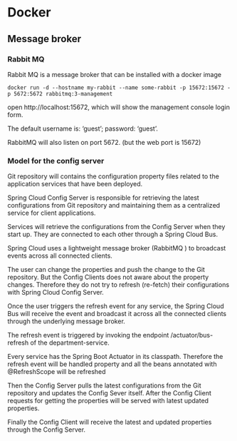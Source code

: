 # Docker

## Message broker 
### Rabbit MQ
Rabbit MQ is a message broker that can be installed with a docker image 

```
docker run -d --hostname my-rabbit --name some-rabbit -p 15672:15672 -p 5672:5672 rabbitmq:3-management
```
open http://localhost:15672, which will show the management console login form.

The default username is: ‘guest’; password: ‘guest’.

RabbitMQ will also listen on port 5672. (but the web port is 15672) 

### Model for the config server
Git repository will contains the configuration property files related to the application services that have been deployed.

Spring Cloud Config Server is responsible for retrieving the latest configurations from Git repository and maintaining them as a centralized service for client applications.

Services will retrieve the configurations from the Config Server when they start up. They are connected to each other through a Spring Cloud Bus. 

Spring Cloud uses a lightweight message broker (RabbitMQ ) to broadcast events across all connected clients.

The user can change the properties and push the change to the Git repository. But the Config Clients does not aware about the property changes. Therefore they do not try to refresh (re-fetch) their configurations with Spring Cloud Config Server.

Once the user triggers the refresh event for any service, the Spring Cloud Bus will receive the event and broadcast it across all the connected clients through the underlying message broker.

The refresh event is triggered by invoking the endpoint  /actuator/bus-refresh of the department-service.

Every service has the Spring Boot Actuator in its classpath. Therefore the refresh event will be handled property and all the beans annotated with @RefreshScope will be refreshed

Then the Config Server pulls the latest configurations from the Git repository and updates the Config Sever itself.  After the Config Client requests for getting the properties will be served with latest updated properties.

Finally the Config Client will receive the latest and updated properties through the Config Server.